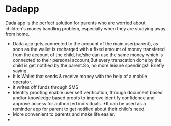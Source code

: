 # Dadapp

Dada app is the perfect solution for parents who are worried about children's money handling problem, especially when they are studying away from home.
* Dada app gets connected to the account of the main user(parent), as soon as the wallet is recharged with a fixed amount of money transfered from the account of the child, he/she can use the same money which is connected to their personal account,But every transcation done by the child is get notified by the parent.So, no more leisure spendings!!
Briefly saying,
* It is Wallet that sends & receive money with the help of a mobile operator. 
* it writes off funds through SMS
* Identity proofing enable user self verification, through document based and/or knowledge based proofs to improve identify confidence and approve access for authorized individuals.
*It can be used as a reminder app for parent to get notified about their child's need.
* More convenient to parents and make life easier.
* 
